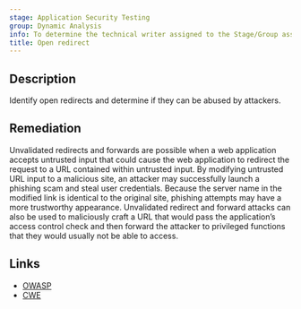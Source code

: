 ```yaml
---
stage: Application Security Testing
group: Dynamic Analysis
info: To determine the technical writer assigned to the Stage/Group associated with this page, see https://handbook.gitlab.com/handbook/product/ux/technical-writing/#assignments
title: Open redirect
---
```


## Description

Identify open redirects and determine if they can be abused by attackers.

## Remediation

Unvalidated redirects and forwards are possible when a web application accepts untrusted input that could cause the web application to redirect the request to a URL contained within untrusted input. By modifying untrusted URL input to a malicious site, an attacker may successfully launch a phishing scam and steal user credentials. Because the server name in the modified link is identical to the original site, phishing attempts may have a more trustworthy appearance. Unvalidated redirect and forward attacks can also be used to maliciously craft a URL that would pass the application’s access control check and then forward the attacker to privileged functions that they would usually not be able to access.

## Links

- [OWASP](https://owasp.org/Top10/A01_2021-Broken_Access_Control/)
- [CWE](https://cwe.mitre.org/data/definitions/601.html)

